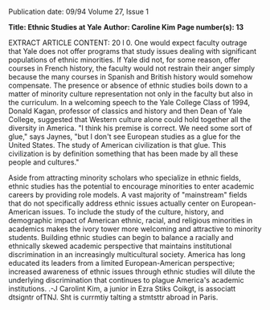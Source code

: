 Publication date: 09/94
Volume 27, Issue 1

**Title: Ethnic Studies at Yale**
**Author: Caroline Kim**
**Page number(s): 13**

EXTRACT ARTICLE CONTENT:
20 l 0. One would expect faculty outrage 
that Yale does not offer programs that study 
issues dealing with significant populations of 
ethnic minorities. If Yale did not, for some 
reason, offer courses in French history, the 
faculty would not restrain their anger simply 
because the many courses in Spanish and 
British history would somehow compensate. 
The presence or absence of ethnic 
studies boils down to a matter of minority 
culture representation not only in the 
faculty but also in the curriculum. In a 
welcoming speech to the Yale College Class 
of 1994, Donald Kagan, professor of classics 
and history and then Dean of Yale College, 
suggested that Western culture alone could 
hold together all the diversity in America. "I 
think his premise is correct. We need some 
sort of glue," says Jaynes, "but I don't see 
European studies as a glue for the United 
States. The study of American civilization is 
that glue. This civilization is by definition 
something that has been made by all these 
people and cultures." 

Aside from attracting minority scholars 
who specialize in ethnic fields, ethnic 
studies has the potential to encourage 
minorities to enter academic careers by 
providing role models. A vast majority of 
"mainstream" fields that do not specifically 
address ethnic issues actually center on 
European- American issues. To include the 
study of the culture, history, and 
demographic impact of American ethnic, 
racial, and religious minorities in academics 
makes the ivory tower more welcoming and 
attractive to minority students. Building 
ethnic studies can begin to balance a 
racially and ethnically skewed academic 
perspective that maintains institutional 
discrimination in an 
increasingly 
multicultural society. America has long 
educated its leaders from a limited 
European-American perspective; increased 
awareness of ethnic issues through ethnic 
studies will dilute the underlying 
discrimination that continues to plague 
America's academic institutions. 
.-J 
Carolint Kim, a junior in Ezra Stiks Coikgt, 
is associatt dtsigntr ofTNJ. Sht is currmtiy 
talting a stmtsttr abroad in Paris.
